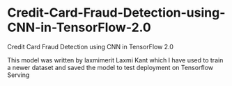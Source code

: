 # Credit-Card-Fraud-Detection-using-CNN-in-TensorFlow-2.0
Credit Card Fraud Detection using CNN in TensorFlow 2.0

This model was written by laxmimerit Laxmi Kant which I have used to train a newer dataset and saved the model to test deployment on Tensorflow Serving
